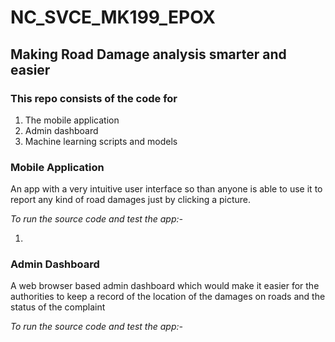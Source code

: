 # NC_SVCE_MK199_EPOX

## Making Road Damage analysis smarter and easier


### This repo consists of the code for 
  1. The mobile application
  2. Admin dashboard
  3. Machine learning scripts and models

### Mobile Application
An app with a very intuitive user interface so than anyone is able to use it to report any kind of road damages just by clicking a picture.

*To run the source code and test the app:-*
 
 1. 

### Admin Dashboard
A web browser based admin dashboard which would make it easier for the authorities to keep a record of the location of the damages on roads and the status of the complaint

*To run the source code and test the app:-*
